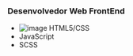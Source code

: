 ### Desenvolvedor Web FrontEnd

* ![image](https://github.com/douglas-moura/douglas-moura/assets/100165194/5456a2df-e450-44d1-bcd7-9ac9555477a4)
 HTML5/CSS
* JavaScript
* SCSS
